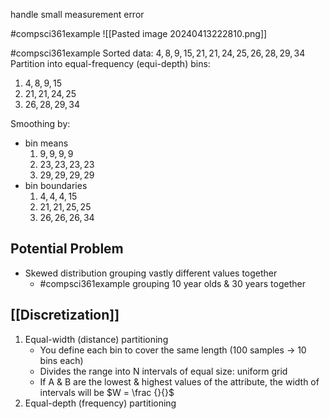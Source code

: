 handle small measurement error

#compsci361example ![[Pasted image 20240413222810.png]]

#compsci361example 
Sorted data: $4, 8, 9, 15, 21, 21, 24, 25, 26, 28, 29, 34$
Partition into equal-frequency (equi-depth) bins:
1. $4, 8, 9, 15$
2. $21, 21, 24, 25$
3. $26, 28, 29, 34$

Smoothing by:
- bin means
	1. $9, 9, 9, 9$
	2. $23, 23, 23, 23$
	3. $29, 29, 29, 29$
- bin boundaries
	1. $4, 4, 4, 15$
	2. $21, 21, 25, 25$
	3. $26, 26, 26, 34$
## Potential Problem
- Skewed distribution grouping vastly different values together
	- #compsci361example grouping 10 year olds & 30 years together
## [[Discretization]]
1. Equal-width (distance) partitioning
	- You define each bin to cover the same length (100 samples $\rightarrow$ 10 bins each)
	- Divides the range into N intervals of equal size: uniform grid
	- If A & B are the lowest & highest values of the attribute, the width of intervals will be $W = \frac {}{}$
1. Equal-depth (frequency) partitioning